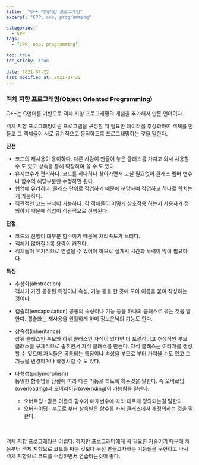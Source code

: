 ```yaml
---
title:  "C++ 객체지향 프로그래밍"
excerpt: "CPP, oop, programming"

categories:
  - CPP
tags:
  - [CPP, oop, programming]

toc: true
toc_sticky: true
 
date: 2021-07-22
last_modified_at: 2021-07-22
---  
```


### 객체 지향 프로그래밍(Object Oriented Programming)  
C++는 C언어를 기반으로 객체 지향 프로그래밍의 개념을 추가해서 만든 언어이다.  

객체 지향 프로그래밍이란 프로그램을 구성할 때 필요한 데이터를 추상화하여 객체를 만들고 그 객체들이 서로 유기적으로 동작하도록 프로그래밍하는 것을 말한다.  


**장점**  
  * 코드의 재사용이 용이하다. 다른 사람이 만들어 놓은 클래스를 가지고 와서 사용할 수 도 있고 상속을 통해 확장하여 쓸 수 도 있다.  
  * 유지보수가 편리하다. 코드를 하나하나 찾아가면서 고칠 필요없이 클래스 멤버 변수나 함수의 해당부분만 수정하면 된다.
  * 협업에 유리하다. 클래스 단위로 작업하기 때문에 분담하여 작업하고 하나로 합치는게 가능하다.  
  * 직관적인 코드 분석이 가능하다. 각 객체들이 어떻게 상호작용 하는지 사용자가 정의하기 때문에 작업이 직관적으로 진행된다. 

**단점**
  * 코드의 진행이 대부분 함수이기 때문에 처리속도가 느리다.
  * 객체가 많아질수록 용량이 커진다.  
  * 객체들이 유기적으로 연결될 수 있어야 하므로 설계시 시간과 노력이 많이 필요하다.

**특징**  
  * 추상화(abstraction)  
    객체가 가진 공통된 특징이나 속성, 기능 등을 한 곳에 모아 이름을 붙여 작성하는 것이다. 
  
  * 캡슐화(encapsulation)
    공통의 속성이나 기능 등을 하나의 클래스로 묶는 것을 말한다. 캡슐화는 재사용을 원활하게 하며 정보은닉의 기능도 한다.

  * 상속성(inheritance)  
    상위 클래스인 부모와 하위 클래스인 자식이 있다면 더 포괄적이고 추상적인 부모 클래스를 구체적으로 좁히면서 자식 클래스를 만든다. 자식 클래스는 여러개를 생성할 수 있으며 자식들은 공통되는 특징이나 속성을 부모로 부터 가져올 수도 있고 그 기능을 변경하거나 확장시킬 수 도 있다.  
  
  * 다형성(polymorphism)  
    동일한 함수명을 상황에 따라 다른 기능을 하도록 하는것을 말한다. 즉 오버로딩(overloading)과 오버라이딩(overriding)이 가능함을 말한다.  
    * 오버로딩 : 같은 이름의 함수가 매개변수에 따라 다르게 정의되는걸 말한다.
    * 오버라이딩 : 부모로 부터 상속받은 함수를 자식 클래스에서 재정의하는 것을 말한다.


<br/><br/>
객체 지향 프로그래밍은 어렵다. 하지만 프로그래머에게 꼭 필요한 기술이기 때문에 처음부터 객체 지향으로 코드를 짜는 것보다 우선 만들고자하는 기능들을 구현하고 나서 객체 지향으로 코드를 수정하면서 연습하는것이 좋다.
